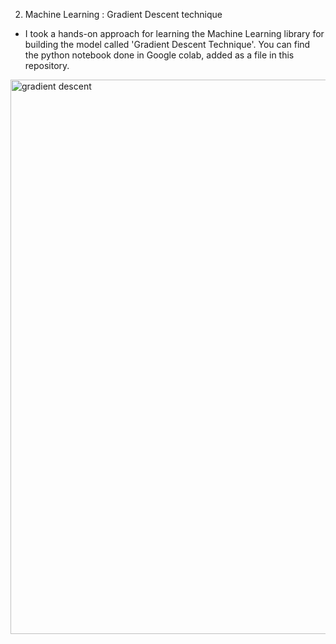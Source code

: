 2. Machine Learning : Gradient Descent technique
- I took a hands-on approach for learning the Machine Learning library for building the model called 'Gradient Descent Technique'. 
You can find the python notebook done in Google colab, added as a file in this repository.

<img width="1063" height="887" alt="gradient descent" src="https://github.com/user-attachments/assets/99e20acc-db37-48cb-a416-9efeee7b0e58" />
